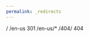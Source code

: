 ```yaml
---
permalink: _redirects
---
```


/                                       /en-us                                        301
/en-us/*                                /404/                                         404